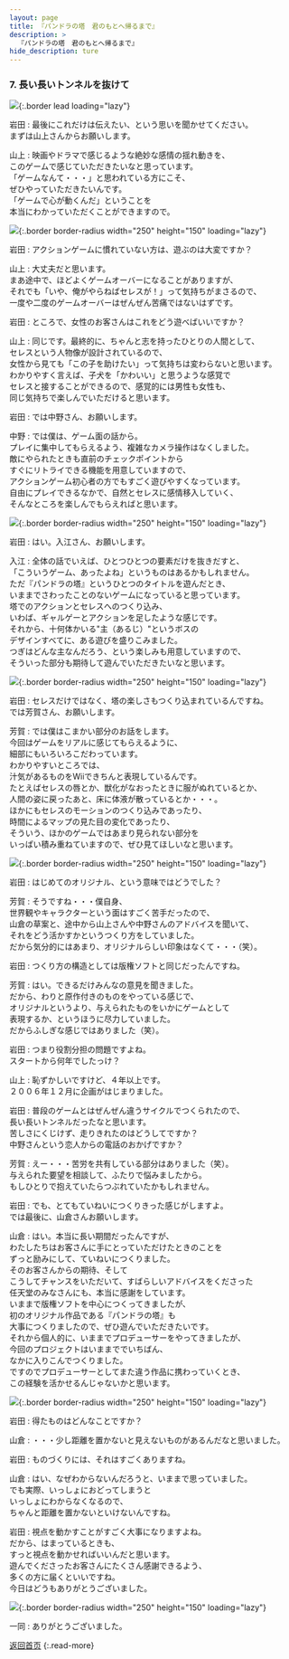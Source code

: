```yaml
---
layout: page
title: 『パンドラの塔　君のもとへ帰るまで』
description: >
  『パンドラの塔　君のもとへ帰るまで』
hide_description: ture
---
```


### 7. 長い長いトンネルを抜けて

![](/interviews/jp/wii/sx3j/vol1/img/mainvisual7.jpg){:.border lead loading="lazy"}

岩田
: 最後にこれだけは伝えたい、という思いを聞かせてください。<br>まずは山上さんからお願いします。

山上
: 映画やドラマで感じるような絶妙な感情の揺れ動きを、<br>このゲームで感じていただきたいなと思っています。<br>「ゲームなんて・・・」と思われている方にこそ、<br>ぜひやっていただきたいんです。<br>「ゲームで心が動くんだ」ということを<br>本当にわかっていただくことができますので。

![](/interviews/jp/wii/sx3j/vol1/img/photo21.jpg){:.border border-radius width="250" height="150" loading="lazy"}

岩田
: アクションゲームに慣れていない方は、遊ぶのは大変ですか？ 

山上
: 大丈夫だと思います。<br>まあ途中で、ほどよくゲームオーバーになることがありますが、<br>それでも「いや、俺がやらねばセレスが！」って気持ちがまさるので、<br>一度や二度のゲームオーバーはぜんぜん苦痛ではないはずです。

岩田
: ところで、女性のお客さんはこれをどう遊べばいいですか？

山上
: 同じです。最終的に、ちゃんと志を持ったひとりの人間として、<br>セレスという人物像が設計されているので、<br>女性から見ても「この子を助けたい」って気持ちは変わらないと思います。<br>わかりやすく言えば、子犬を「かわいい」と思うような感覚で<br>セレスと接することができるので、感覚的には男性も女性も、<br>同じ気持ちで楽しんでいただけると思います。

岩田
: では中野さん、お願いします。

中野
: では僕は、ゲーム面の話から。<br>プレイに集中してもらえるよう、複雑なカメラ操作はなくしました。<br>敵にやられたときも直前のチェックポイントから<br>すぐにリトライできる機能を用意していますので、<br>アクションゲーム初心者の方でもすごく遊びやすくなっています。<br>自由にプレイできるなかで、自然とセレスに感情移入していく、<br>そんなところを楽しんでもらえればと思います。

![](/interviews/jp/wii/sx3j/vol1/img/photo22.jpg){:.border border-radius width="250" height="150" loading="lazy"}

岩田
: はい。入江さん、お願いします。

入江
: 全体の話でいえば、ひとつひとつの要素だけを抜きだすと、<br>「こういうゲーム、あったよね」というものはあるかもしれません。<br>ただ『パンドラの塔』というひとつのタイトルを遊んだとき、<br>いままでさわったことのないゲームになっていると思っています。<br>塔でのアクションとセレスへのつくり込み、<br>いわば、ギャルゲーとアクションを足したような感じです。<br>それから、十何体かいる"主（あるじ）"というボスの<br>デザインすべてに、ある遊びを盛りこみました。<br>つぎはどんな主なんだろう、という楽しみも用意していますので、<br>そういった部分も期待して遊んでいただきたいなと思います。

![](/interviews/jp/wii/sx3j/vol1/img/photo23.jpg){:.border border-radius width="250" height="150" loading="lazy"}

岩田
: セレスだけではなく、塔の楽しさもつくり込まれているんですね。<br>では芳賀さん、お願いします。

芳賀
: では僕はこまかい部分のお話をします。<br>今回はゲームをリアルに感じてもらえるように、<br>細部にもいろいろこだわっています。<br>わかりやすいところでは、<br>汁気があるものをWiiできちんと表現しているんです。<br>たとえばセレスの唇とか、獣化がなおったときに服がぬれているとか、<br>人間の姿に戻ったあと、床に体液が散っているとか・・・。<br>ほかにもセレスのモーションのつくり込みであったり、<br>時間によるマップの見た目の変化であったり、<br>そういう、ほかのゲームではあまり見られない部分を<br>いっぱい積み重ねていますので、ぜひ見てほしいなと思います。

![](/interviews/jp/wii/sx3j/vol1/img/photo24.jpg){:.border border-radius width="250" height="150" loading="lazy"}

岩田
: はじめてのオリジナル、という意味ではどうでした？

芳賀
: そうですね・・・僕自身、<br>世界観やキャラクターという面はすごく苦手だったので、<br>山倉の草案と、途中から山上さんや中野さんのアドバイスを聞いて、<br>それをどう活かすかというつくり方をしていました。<br>だから気分的にはあまり、オリジナルらしい印象はなくて・・・（笑）。

岩田
: つくり方の構造としては版権ソフトと同じだったんですね。

芳賀
: はい。できるだけみんなの意見を聞きました。<br>だから、わりと原作付きのものをやっている感じで、<br>オリジナルというより、与えられたものをいかにゲームとして<br>表現するか、というほうに尽力していました。<br>だからふしぎな感じではありました（笑）。

岩田
: つまり役割分担の問題ですよね。<br>スタートから何年でしたっけ？

山上
: 恥ずかしいですけど、４年以上です。<br>２００６年１２月に企画がはじまりました。

岩田
: 普段のゲームとはぜんぜん違うサイクルでつくられたので、<br>長い長いトンネルだったなと思います。<br>苦しさにくじけず、走りきれたのはどうしてですか？<br>中野さんという恋人からの電話のおかげですか？

芳賀
: えー・・・苦労を共有している部分はありました（笑）。<br>与えられた要望を相談して、ふたりで悩みましたから。<br>もしひとりで抱えていたらつぶれていたかもしれません。

岩田
: でも、とてもていねいにつくりきった感じがしますよ。<br>では最後に、山倉さんお願いします。

山倉
: はい。本当に長い期間だったんですが、<br>わたしたちはお客さんに手にとっていただけたときのことを<br>ずっと励みにして、ていねいにつくりました。<br>そのお客さんからの期待、そして<br>こうしてチャンスをいただいて、すばらしいアドバイスをくださった<br>任天堂のみなさんにも、本当に感謝をしています。<br>いままで版権ソフトを中心につくってきましたが、<br>初のオリジナル作品である『パンドラの塔』も<br>大事につくりましたので、ぜひ遊んでいただきたいです。<br>それから個人的に、いままでプロデューサーをやってきましたが、<br>今回のプロジェクトはいままででいちばん、<br>なかに入りこんでつくりました。<br>ですのでプロデューサーとしてまた違う作品に携わっていくとき、<br>この経験を活かせるんじゃないかと思います。

![](/interviews/jp/wii/sx3j/vol1/img/photo25.jpg){:.border border-radius width="250" height="150" loading="lazy"}

岩田
: 得たものはどんなことですか？

山倉
: ・・・少し距離を置かないと見えないものがあるんだなと思いました。

岩田
: ものづくりには、それはすごくありますね。

山倉
: はい、なぜわからないんだろうと、いままで思っていました。<br>でも実際、いっしょにおどってしまうと<br>いっしょにわからなくなるので、<br>ちゃんと距離を置かないといけないんですね。

岩田
: 視点を動かすことがすごく大事になりますよね。<br>だから、はまっているときも、<br>すっと視点を動かせればいいんだと思います。<br>遊んでくださったお客さんにたくさん感謝できるよう、<br>多くの方に届くといいですね。<br>今日はどうもありがとうございました。

![](/interviews/jp/wii/sx3j/vol1/img/photo26.jpg){:.border border-radius width="250" height="150" loading="lazy"}

一同
: ありがとうございました。

[返回首页](../../../../../)
{:.read-more}

